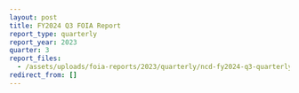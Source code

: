 ```yaml
---
layout: post
title: FY2024 Q3 FOIA Report
report_type: quarterly
report_year: 2023
quarter: 3
report_files:
  - /assets/uploads/foia-reports/2023/quarterly/ncd-fy2024-q3-quarterly-foia-report.pdf
redirect_from: []
---
```

